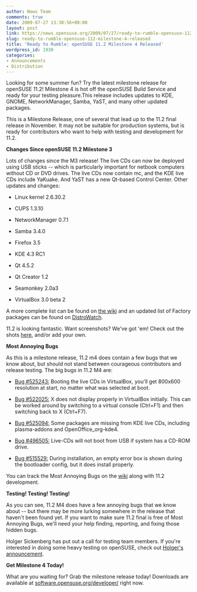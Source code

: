 ```yaml
---
author: News Team
comments: true
date: 2009-07-27 13:30:56+00:00
layout: post
link: https://news.opensuse.org/2009/07/27/ready-to-rumble-opensuse-112-milestone-4-released/
slug: ready-to-rumble-opensuse-112-milestone-4-released
title: 'Ready to Rumble: openSUSE 11.2 Milestone 4 Released'
wordpress_id: 1930
categories:
- Announcements
- Distribution
---
```


Looking for some summer fun? Try the latest milestone release for openSUSE 11.2! Milestone 4 is hot off the openSUSE Build Service and ready for your testing pleasure.This release includes updates to KDE, GNOME, NetworkManager, Samba, YaST, and many other updated packages.

This is a Milestone Release, one of several that lead up to the 11.2 final release in November. It may not be suitable for production systems, but is ready for contributors who want to help with testing and development for 11.2.

**Changes Since openSUSE 11.2 Milestone 3**

Lots of changes since the M3 release! The live CDs can now be deployed using USB sticks -- which is particularly important for netbook computers without CD or DVD drives. The live CDs now contain mc, and the KDE live CDs include YaKuake. And YaST has a new Qt-based Control Center. Other updates and changes:



	
  * Linux kernel 2.6.30.2

	
  * CUPS 1.3.10

	
  * NetworkManager 0.7.1

	
  * Samba 3.4.0

	
  * Firefox 3.5

	
  * KDE 4.3 RC1

	
  * Qt 4.5.2

	
  * Qt Creator 1.2

	
  * Seamonkey 2.0a3

	
  * VirtualBox 3.0 beta 2


A more complete list can be found on [the wiki](http://en.opensuse.org/Factory/News) and an updated list of Factory packages can be found on [DistroWatch](http://distrowatch.com/table.php?distribution=suse).

11.2 is looking fantastic. Want screenshots? We've got 'em! Check out the shots [here](http://en.opensuse.org/Screenshots/11.2_Milestones), and/or add your own.

**Most Annoying Bugs**

As this is a milestone release, 11.2 m4 does contain a few bugs that we know about, but should not stand between courageous contributors and release testing. The big bugs in 11.2 M4 are:



	
  * [Bug #525243:](https://bugzilla.novell.com/show_bug.cgi?id=525243) Booting the live CDs in VirtualBox, you'll get 800x600 resolution at start, no matter what was selected at boot.

	
  * [Bug #522025:](https://bugzilla.novell.com/show_bug.cgi?id=522025) X does not display properly in VirtualBox initially. This can be worked around by switching to a virtual console (Ctrl+F1) and then switching back to X (Ctrl+F7).

	
  * [Bug #525094:](https://bugzilla.novell.com/show_bug.cgi?id=525094) Some packages are missing from KDE live CDs, including plasma-addons and OpenOffice_org-kde4.

	
  * [Bug #496505:](https://bugzilla.novell.com/show_bug.cgi?id=496505) Live-CDs will not boot from USB if system has a CD-ROM drive.

	
  * [Bug #515529:](https://bugzilla.novell.com/show_bug.cgi?id=515529) During installation, an empty error box is shown during the bootloader config, but it does install properly.


You can track the Most Annoying Bugs on the [wiki](http://en.opensuse.org/Bugs:Most_Annoying_Bugs_11.2_dev) along with 11.2 development.

**Testing! Testing! Testing!**

As you can see, 11.2 M4 does have a few annoying bugs that we know about -- but there may be more lurking somewhere in the release that haven't been found yet. If you want to make sure 11.2 final is free of Most Annoying Bugs, we'll need your help finding, reporting, and fixing those hidden bugs.

Holger Sickenberg has put out a call for testing team members. If you're interested in doing some heavy testing on openSUSE, check out [Holger's announcement](http://lizards.opensuse.org/2009/07/24/call-for-opensuse-core-test-team/).

**Get Milestone 4 Today!**

What are you waiting for? Grab the milestone release today! Downloads are available at [software.opensuse.org/developer/](http://software.opensuse.org/developer/) right now.
